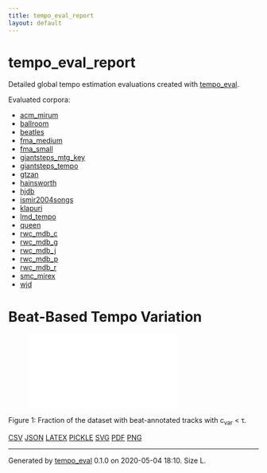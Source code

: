 ```yaml
---
title: tempo_eval_report
layout: default
---
```


# tempo_eval_report

Detailed global tempo estimation evaluations created with [tempo_eval](https://tempoeval.github.io/tempo_eval/).

Evaluated corpora:

- [acm_mirum](acm_mirum.md)
- [ballroom](ballroom.md)
- [beatles](beatles.md)
- [fma_medium](fma_medium.md)
- [fma_small](fma_small.md)
- [giantsteps_mtg_key](giantsteps_mtg_key.md)
- [giantsteps_tempo](giantsteps_tempo.md)
- [gtzan](gtzan.md)
- [hainsworth](hainsworth.md)
- [hjdb](hjdb.md)
- [ismir2004songs](ismir2004songs.md)
- [klapuri](klapuri.md)
- [lmd_tempo](lmd_tempo.md)
- [queen](queen.md)
- [rwc_mdb_c](rwc_mdb_c.md)
- [rwc_mdb_g](rwc_mdb_g.md)
- [rwc_mdb_j](rwc_mdb_j.md)
- [rwc_mdb_p](rwc_mdb_p.md)
- [rwc_mdb_r](rwc_mdb_r.md)
- [smc_mirex](smc_mirex.md)
- [wjd](wjd.md)

# Beat-Based Tempo Variation

<figure>
<embed type="image/svg+xml" src="figures/all_variation.svg">
</figure>

<a name="figure1"></a>Figure 1: Fraction of the dataset with beat-annotated tracks with c<sub>var</sub> < τ.

[CSV](data/all_variation.csv "Download data as CSV") [JSON](data/all_variation.json "Download data as JSON") [LATEX](data/all_variation.latex "Download data as LATEX") [PICKLE](data/all_variation.pickle "Download data as PICKLE") [SVG](figures/all_variation.svg "Open Figure") [PDF](figures/all_variation.pdf "Open Figure") [PNG](figures/all_variation.png "Open Figure") 

-------------------------
Generated by [tempo_eval](https://tempoeval.github.io/tempo_eval/) 0.1.0 on 2020-05-04 18:10. Size L.
